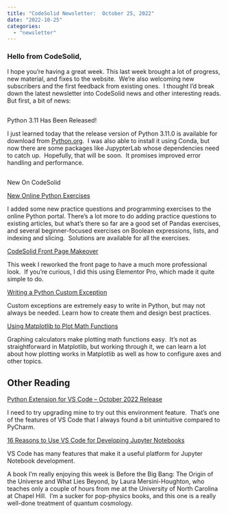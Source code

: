 ```yaml
---
title: "CodeSolid Newsletter:  October 25, 2022"
date: "2022-10-25"
categories: 
  - "newsletter"
---
```


### Hello from CodeSolid,

I hope you’re having a great week. This last week brought a lot of progress, new material, and fixes to the website.  We’re also welcoming new subscribers and the first feedback from existing ones.  I thought I’d break down the latest newsletter into CodeSolid news and other interesting reads.  But first, a bit of news:

##   
Python 3.11 Has Been Released!

I just learned today that the release version of Python 3.11.0 is available for download from [Python.org](https://www.python.org/).  I was also able to install it using Conda, but now there are some packages like JupypterLab whose dependencies need to catch up.  Hopefully, that will be soon.  It promises improved error handling and performance.

##   
New On CodeSolid

[New Online Python Exercises](https://jupyter.codesolid.com/lab/index.html?path=index.ipynb)

I added some new practice questions and programming exercises to the online Python portal. There’s a lot more to do adding practice questions to existing articles, but what’s there so far are a good set of Pandas exercises, and several beginner-focused exercises on Boolean expressions, lists, and indexing and slicing.  Solutions are available for all the exercises.

[CodeSolid Front Page Makeover](https://codesolid.com)

This week I reworked the front page to have a much more professional look.  If you’re curious, I did this using Elementor Pro, which made it quite simple to do.

[Writing a Python Custom Exception](https://codesolid.com/writing-a-python-custom-exception/)

Custom exceptions are extremely easy to write in Python, but may not always be needed. Learn how to create them and design best practices.

[Using Matplotlib to Plot Math Functions](https://codesolid.com/matplotlib-coordinates-toward-a-python-graphing-calculator/)

Graphing calculators make plotting math functions easy.  It’s not as straightforward in Matplotlib, but working through it, we can learn a lot about how plotting works in Matplotlib as well as how to configure axes and other topics.

## Other Reading

[Python Extension for VS Code – October 2022 Release](https://devblogs.microsoft.com/python/python-in-visual-studio-code-october-2022-release/)

I need to try upgrading mine to try out this environment feature.  That’s one of the features of VS Code that I always found a bit unintuitive compared to PyCharm.

[16 Reasons to Use VS Code for Developing Jupyter Notebooks](https://pbpython.com/vscode-notebooks.html)

VS Code has many features that make it a useful platform for Jupyter Notebook development.  

A book I’m really enjoying this week is Before the Big Bang: The Origin of the Universe and What Lies Beyond, by Laura Mersini-Houghton, who teaches only a couple of hours from me at the University of North Carolina at Chapel Hill.  I’m a sucker for pop-physics books, and this one is a really well-done treatment of quantum cosmology.
